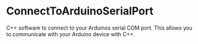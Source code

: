 # ConnectToArduinoSerialPort
C++ software to connect to your Arduinos serial COM port. This allows you to communicate with your Arduino device with C++.
